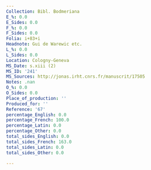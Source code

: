 ```yaml
---
Collection: Bibl. Bodmeriana
E_%: 0.0
E_Sides: 0.0
F_%: 0.0
F_Sides: 0.0
Folia: i+83+i
Headnote: Gui de Warewic etc.
L_%: 0.0
L_Sides: 0.0
Location: Cologny-Geneva
MS_Date: s.xiii (2)
MS_ID: '241'
MS_Sources: http://jonas.irht.cnrs.fr/manuscrit/17505
Notes: .nan
O_%: 0.0
O_Sides: 0.0
Place_of_production: ''
Produced_for: ''
Reference: '67'
percentage_English: 0.0
percentage_French: 100.0
percentage_Latin: 0.0
percentage_Other: 0.0
total_sides_English: 0.0
total_sides_French: 163.0
total_sides_Latin: 0.0
total_sides_Other: 0.0

---
```

